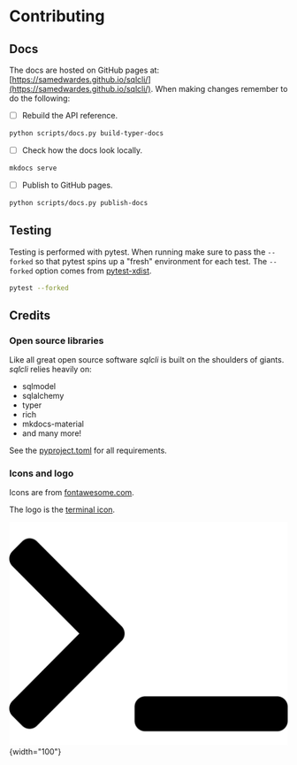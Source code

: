 # Contributing

## Docs

The docs are hosted on GitHub pages at: [https://samedwardes.github.io/sqlcli/](https://samedwardes.github.io/sqlcli/). When making changes remember to do the following:

- [ ] Rebuild the API reference.

```bash
python scripts/docs.py build-typer-docs
```

- [ ] Check how the docs look locally.

```bash
mkdocs serve
```

- [ ] Publish to GitHub pages.

```bash
python scripts/docs.py publish-docs
```

## Testing

Testing is performed with pytest. When running make sure to pass the `--forked` so that pytest spins up a "fresh" environment for each test. The `--forked` option comes from [pytest-xdist](https://github.com/pytest-dev/pytest-xdist).

```bash
pytest --forked
```

## Credits

### Open source libraries

Like all great open source software *sqlcli* is built on the shoulders of giants. *sqlcli* relies heavily on:

- sqlmodel
- sqlalchemy
- typer
- rich
- mkdocs-material
- and many more!

See the [pyproject.toml](https://github.com/SamEdwardes/sqlcli/blob/main/pyproject.toml) for all requirements.

### Icons and logo

Icons are from [fontawesome.com](https://fontawesome.com/). 

The logo is the [terminal icon](https://fontawesome.com/v5.15/icons/terminal?style=solid).

![logo](static/img/terminal-solid.svg){width="100"}



